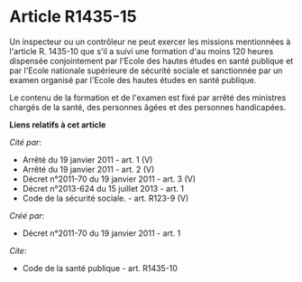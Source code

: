 # Article R1435-15

Un inspecteur ou un contrôleur ne peut exercer les missions mentionnées à l'article R. 1435-10 que s'il a suivi une formation
d'au moins 120 heures dispensée conjointement par l'Ecole des hautes études en santé publique et par l'Ecole nationale
supérieure de sécurité sociale et sanctionnée par un examen organisé par l'Ecole des hautes études en santé publique. 

Le contenu de la formation et de l'examen est fixé par arrêté des ministres chargés de la santé, des personnes âgées et des
personnes handicapées.

**Liens relatifs à cet article**

_Cité par_:

  - Arrêté du 19 janvier 2011 - art. 1 (V)
  - Arrêté du 19 janvier 2011 - art. 2 (V)
  - Décret n°2011-70 du 19 janvier 2011 - art. 3 (V)
  - Décret n°2013-624 du 15 juillet 2013 - art. 1
  - Code de la sécurité sociale. - art. R123-9 (V)

_Créé par_:

  - Décret n°2011-70 du 19 janvier 2011 - art. 1

_Cite_:

  - Code de la santé publique - art. R1435-10
